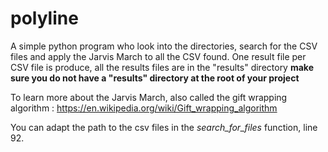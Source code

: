 # polyline

A simple python program who look into the directories, search for the CSV files and apply the Jarvis March to all the CSV found. 
One result file per CSV file is produce, all the results files are in the "results" directory
**make sure you do not have a "results" directory at the root of your project**

To learn more about the Jarvis March, also called the gift wrapping algorithm : 
https://en.wikipedia.org/wiki/Gift_wrapping_algorithm

You can adapt the path to the csv files in the *search_for_files* function, line 92. 